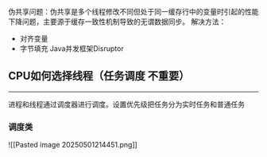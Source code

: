 伪共享问题：伪共享是多个线程修改不同但处于同一缓存行中的变量时引起的性能下降问题，主要源于缓存一致性机制导致的无谓数据同步。
解决方法：
- 对齐变量
- 字节填充 Java并发框架Disruptor

## CPU如何选择线程（任务调度 不重要）
****
进程和线程通过调度器进行调度。设置优先级把任务分为实时任务和普通任务

### 调度类
![[Pasted image 20250501214451.png]]
